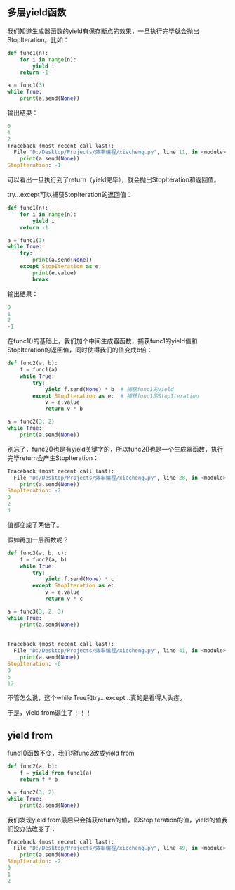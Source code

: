 ## 多层yield函数

我们知道生成器函数的yield有保存断点的效果，一旦执行完毕就会抛出StopIteration。比如：

```python
def func1(n):
    for i in range(n):
        yield i
    return -1

a = func1(3)
while True:
    print(a.send(None))
```

输出结果： 

```python
0
1
2
Traceback (most recent call last):
  File "D:/Desktop/Projects/效率编程/xiecheng.py", line 11, in <module>
    print(a.send(None))
StopIteration: -1
```

可以看出一旦执行到了return（yield完毕），就会抛出StopIteration和返回值。

try...except可以捕获StopIteration的返回值：

```python
def func1(n):
    for i in range(n):
        yield i
    return -1

a = func1(3)
while True:
    try:
        print(a.send(None))
    except StopIteration as e:
        print(e.value)
        break
```

输出结果： 

```python
0
1
2
-1
```

在func1()的基础上，我们加个中间生成器函数，捕获func1的yield值和StopIteration的返回值，同时使得我们的值变成b倍：

```python
def func2(a, b):
    f = func1(a)
    while True:
        try:
            yield f.send(None) * b	# 捕获func1的yield
        except StopIteration as e:	# 捕获func1的StopIteration
            v = e.value
            return v * b

a = func2(3, 2)
while True:
    print(a.send(None))
```

别忘了，func2()也是有yield关键字的，所以func2()也是一个生成器函数，执行完毕return会产生StopIteration：

```python
Traceback (most recent call last):
  File "D:/Desktop/Projects/效率编程/xiecheng.py", line 28, in <module>
    print(a.send(None))
StopIteration: -2
0
2
4
```

值都变成了两倍了。

假如再加一层函数呢？

```python
def func3(a, b, c):
    f = func2(a, b)
    while True:
        try:
            yield f.send(None) * c
        except StopIteration as e:
            v = e.value
            return v * c

a = func3(3, 2, 3)
while True:
    print(a.send(None))
    
    
Traceback (most recent call last):
  File "D:/Desktop/Projects/效率编程/xiecheng.py", line 41, in <module>
    print(a.send(None))
StopIteration: -6
0
6
12
```

不管怎么说，这个while True和try...except...真的是看得人头疼。

于是，yield from诞生了！！！

## yield from

func1()函数不变，我们将func2改成yield from

```python
def func2(a, b):
    f = yield from func1(a)
    return f * b

a = func2(3, 2)
while True:
    print(a.send(None))
```

我们发现yield from最后只会捕获return的值，即StopIteration的值，yield的值我们没办法改变了：

```python
Traceback (most recent call last):
  File "D:/Desktop/Projects/效率编程/xiecheng.py", line 49, in <module>
    print(a.send(None))
StopIteration: -2
0
1
2
```





